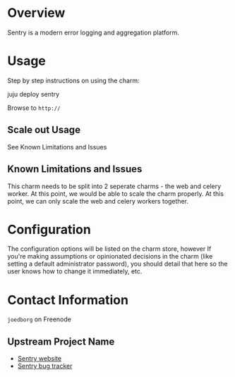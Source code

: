 # Overview

Sentry is a modern error logging and aggregation platform.

# Usage

Step by step instructions on using the charm:

juju deploy sentry

Browse to `http://`

## Scale out Usage

See Known Limitations and Issues

## Known Limitations and Issues

This charm needs to be split into 2 seperate charms - the web and celery worker.  At 
this point, we would be able to scale the charm properly.  At this point, we can only 
scale the web and celery workers together.

# Configuration

The configuration options will be listed on the charm store, however If you're
making assumptions or opinionated decisions in the charm (like setting a default
administrator password), you should detail that here so the user knows how to
change it immediately, etc.

# Contact Information

`joedborg` on Freenode

## Upstream Project Name

  - [Sentry website](https://sentry.io/)
  - [Sentry bug tracker](https://github.com/getsentry/sentry/issues)


[service]: http://example.com
[icon guidelines]: https://jujucharms.com/docs/stable/authors-charm-icon

